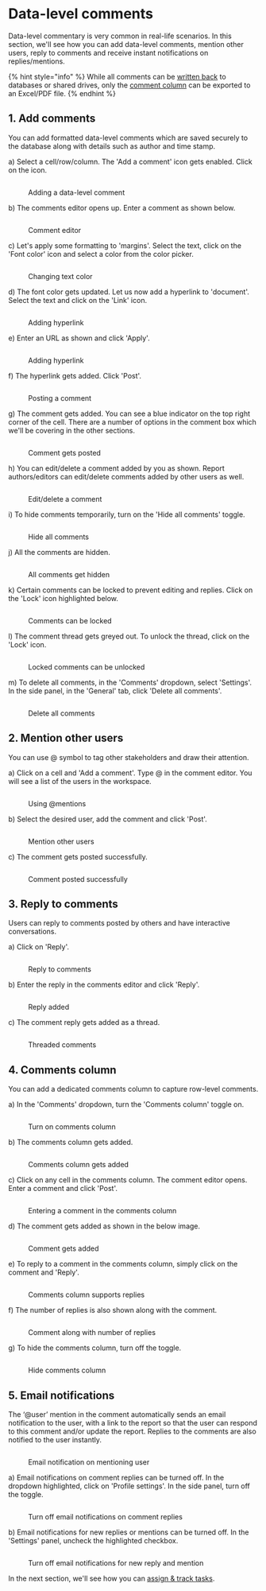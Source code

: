 # Data-level comments

Data-level commentary is very common in real-life scenarios. In this section, we'll see how you can add data-level comments, mention other users, reply to comments and receive instant notifications on replies/mentions.

{% hint style="info" %}
While all comments can be [written back](broken-reference) to databases or shared drives, only the [comment column](comments.md#4.-comments-column) can be exported to an Excel/PDF file.
{% endhint %}

## 1. Add comments

You can add formatted data-level comments which are saved securely to the database along with details such as author and time stamp.

a) Select a cell/row/column. The 'Add a comment' icon gets enabled. Click on the icon.

<figure><img src="../../../.gitbook/assets/8.2.7 data level comment.png" alt=""><figcaption><p>Adding a data-level comment</p></figcaption></figure>

b) The comments editor opens up. Enter a comment as shown below.

<figure><img src="../../../.gitbook/assets/8.2.8 data level comment.png" alt=""><figcaption><p>Comment editor</p></figcaption></figure>

c) Let's apply some formatting to 'margins'. Select the text, click on the 'Font color' icon and select a color from the color picker.

<figure><img src="../../../.gitbook/assets/8.2.9 comment formatting.png" alt=""><figcaption><p>Changing text color</p></figcaption></figure>

d) The font color gets updated. Let us now add a hyperlink to 'document'. Select the text and click on the 'Link' icon.

<figure><img src="../../../.gitbook/assets/8.2.10 add hyperlink.png" alt=""><figcaption><p>Adding hyperlink</p></figcaption></figure>

e) Enter an URL as shown and click 'Apply'.

<figure><img src="../../../.gitbook/assets/8.2.11 add hyperlink.png" alt=""><figcaption><p>Adding hyperlink</p></figcaption></figure>

f) The hyperlink gets added. Click 'Post'.

<figure><img src="../../../.gitbook/assets/8.2.12 data level comment.png" alt=""><figcaption><p>Posting a comment</p></figcaption></figure>

g) The comment gets added. You can see a blue indicator on the top right corner of the cell. There are a number of options in the comment box which we'll be covering in the other sections.

<figure><img src="../../../.gitbook/assets/8.2.13 data level comment.png" alt=""><figcaption><p>Comment gets posted</p></figcaption></figure>

h) You can edit/delete a comment added by you as shown. Report authors/editors can edit/delete comments added by other users as well.

<figure><img src="../../../.gitbook/assets/8.2.14 edit delete.png" alt=""><figcaption><p>Edit/delete a comment</p></figcaption></figure>

i) To hide comments temporarily, turn on the 'Hide all comments' toggle.&#x20;

<figure><img src="../../../.gitbook/assets/8.2.46 hide comments.png" alt=""><figcaption><p>Hide all comments</p></figcaption></figure>

j) All the comments are hidden.&#x20;

<figure><img src="../../../.gitbook/assets/8.2.47 hide comments.png" alt=""><figcaption><p>All comments get hidden</p></figcaption></figure>

k) Certain comments can be locked to prevent editing and replies. Click on the 'Lock' icon highlighted below.

<figure><img src="../../../.gitbook/assets/8.2.49 lock comments.png" alt=""><figcaption><p>Comments can be locked</p></figcaption></figure>

l) The comment thread gets greyed out. To unlock the thread, click on the 'Lock' icon.

<figure><img src="../../../.gitbook/assets/8.2.51 lock comments.png" alt=""><figcaption><p>Locked comments can be unlocked</p></figcaption></figure>

m) To delete all comments, in the 'Comments' dropdown, select 'Settings'. In the side panel, in the 'General' tab, click 'Delete all comments'.

<figure><img src="../../../.gitbook/assets/8.2.52 delete all comments.png" alt=""><figcaption><p>Delete all comments</p></figcaption></figure>

## 2. Mention other users

You can use @ symbol to tag other stakeholders and draw their attention​.

a) Click on a cell and 'Add a comment'. Type @ in the comment editor. You will see a list of the users in the workspace.&#x20;

<figure><img src="../../../.gitbook/assets/8.2.15 mention users.png" alt=""><figcaption><p>Using @mentions</p></figcaption></figure>

b) Select the desired user, add the comment and click 'Post'.

<figure><img src="../../../.gitbook/assets/8.2.16 mention users.png" alt=""><figcaption><p>Mention other users</p></figcaption></figure>

c) The comment gets posted successfully.

<figure><img src="../../../.gitbook/assets/8.2.17 mention users.png" alt=""><figcaption><p>Comment posted successfully</p></figcaption></figure>

## 3. Reply to comments

Users can reply to comments posted by others and have interactive conversations.​​

a) Click on 'Reply'.&#x20;

<figure><img src="../../../.gitbook/assets/8.2.18(2) reply.png" alt=""><figcaption><p>Reply to comments</p></figcaption></figure>

b) Enter the reply in the comments editor and click 'Reply'.

<figure><img src="../../../.gitbook/assets/8.2.20 reply.png" alt=""><figcaption><p>Reply added</p></figcaption></figure>

c) The comment reply gets added as a thread.

<figure><img src="../../../.gitbook/assets/8.2.21 reply.png" alt=""><figcaption><p>Threaded comments</p></figcaption></figure>



## 4. Comments column

You can add a dedicated comments column to capture row-level comments.

a) In the 'Comments' dropdown, turn the 'Comments column' toggle on.

<figure><img src="../../../.gitbook/assets/8.2.36 comments column.png" alt=""><figcaption><p>Turn on comments column</p></figcaption></figure>

b) The comments column gets added.&#x20;

<figure><img src="../../../.gitbook/assets/8.2.37 comments column (1).png" alt=""><figcaption><p>Comments column gets added</p></figcaption></figure>

c) Click on any cell in the comments column. The comment editor opens. Enter a comment and click 'Post'.

<figure><img src="../../../.gitbook/assets/8.2.38 comments column.png" alt=""><figcaption><p>Entering a comment in the comments column</p></figcaption></figure>

d) The comment gets added as shown in the below image.

<figure><img src="../../../.gitbook/assets/8.2.39 comments column.png" alt=""><figcaption><p>Comment gets added</p></figcaption></figure>

e) To reply to a comment in the comments column, simply click on the comment and 'Reply'.

<figure><img src="../../../.gitbook/assets/8.2.40 comments column.png" alt=""><figcaption><p>Comments column supports replies</p></figcaption></figure>

f) The number of replies is also shown along with the comment.

<figure><img src="../../../.gitbook/assets/8.2.41 comments column.png" alt=""><figcaption><p>Comment along with number of replies</p></figcaption></figure>

g) To hide the comments column, turn off the toggle.

<figure><img src="../../../.gitbook/assets/8.2.41(2) comments column.png" alt=""><figcaption><p>Hide comments column</p></figcaption></figure>

## 5. Email notifications

The ‘@user’ mention in the comment automatically sends an email notification to the user, with a link to the report so that the user can respond to this comment and/or update the report. Replies to the comments are also notified to the user instantly.

<figure><img src="../../../.gitbook/assets/8.2.42 notification.png" alt=""><figcaption><p>Email notification on mentioning user</p></figcaption></figure>

a) Email notifications on comment replies can be turned off. In the dropdown highlighted, click on 'Profile settings'. In the side panel, turn off the toggle.

<figure><img src="../../../.gitbook/assets/8.2.43 notification.png" alt=""><figcaption><p>Turn off email notifications on comment replies</p></figcaption></figure>

b) Email notifications for new replies or mentions can be turned off. In the 'Settings' panel, uncheck the highlighted checkbox.

<figure><img src="../../../.gitbook/assets/8.2.43(2) notification.png" alt=""><figcaption><p>Turn off email notifications for new reply and mention</p></figcaption></figure>

In the next section, we'll see how you can [assign & track tasks](comments-1.md).
